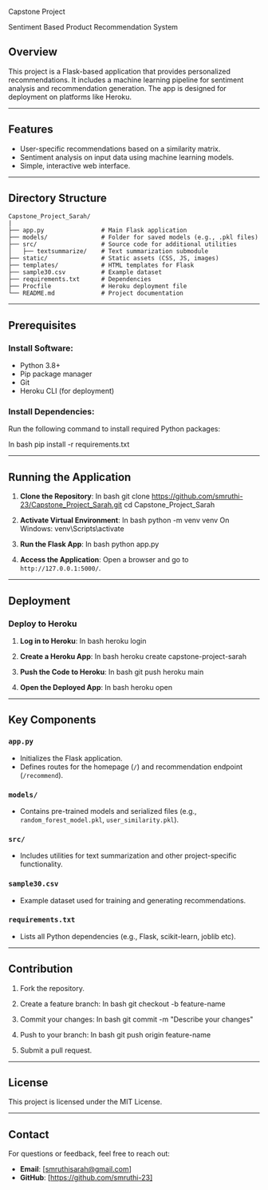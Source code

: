Capstone Project

Sentiment Based Product Recommendation System 

## Overview

This project is a Flask-based application that provides personalized recommendations. 
It includes a machine learning pipeline for sentiment analysis and recommendation generation. 
The app is designed for deployment on platforms like Heroku.

---

## Features

- User-specific recommendations based on a similarity matrix.
- Sentiment analysis on input data using machine learning models.
- Simple, interactive web interface.

---

## Directory Structure
```
Capstone_Project_Sarah/
|
├── app.py                # Main Flask application
├── models/               # Folder for saved models (e.g., .pkl files)
├── src/                  # Source code for additional utilities
│   ├── textsummarize/    # Text summarization submodule 
├── static/               # Static assets (CSS, JS, images)
├── templates/            # HTML templates for Flask
├── sample30.csv          # Example dataset
├── requirements.txt      # Dependencies
├── Procfile              # Heroku deployment file
└── README.md             # Project documentation 
```

---

## Prerequisites

### Install Software:

- Python 3.8+
- Pip package manager
- Git
- Heroku CLI (for deployment)

### Install Dependencies:

Run the following command to install required Python packages:

In bash
pip install -r requirements.txt

---

## Running the Application

1. **Clone the Repository**:
   In bash
   git clone https://github.com/smruthi-23/Capstone_Project_Sarah.git
   cd Capstone_Project_Sarah
   

2. **Activate Virtual Environment**:
   In bash
   python -m venv venv
   On Windows: 
   venv\Scripts\activate
   

3. **Run the Flask App**:
   In bash
   python app.py
  

4. **Access the Application**:
   Open a browser and go to `http://127.0.0.1:5000/`.

---

## Deployment
### Deploy to Heroku
1. **Log in to Heroku**:
   In bash
   heroku login
   

2. **Create a Heroku App**:
   In bash
   heroku create capstone-project-sarah
   

3. **Push the Code to Heroku**:
   In bash
   git push heroku main
   

4. **Open the Deployed App**:
   In bash
   heroku open
   

---

## Key Components
### `app.py`
- Initializes the Flask application.
- Defines routes for the homepage (`/`) and recommendation endpoint (`/recommend`).

### `models/`
- Contains pre-trained models and serialized files (e.g., `random_forest_model.pkl`, `user_similarity.pkl`).

### `src/`
- Includes utilities for text summarization and other project-specific functionality.

### `sample30.csv`
- Example dataset used for training and generating recommendations.

### `requirements.txt`
- Lists all Python dependencies (e.g., Flask, scikit-learn, joblib etc).

---

## Contribution
1. Fork the repository.
2. Create a feature branch:
   In bash
   git checkout -b feature-name
   
3. Commit your changes:
   In bash
   git commit -m "Describe your changes"
   
4. Push to your branch:
   In bash
   git push origin feature-name
   
5. Submit a pull request.

---

## License
This project is licensed under the MIT License.

---

## Contact
For questions or feedback, feel free to reach out:
- **Email**: [smruthisarah@gmail.com]
- **GitHub**: [https://github.com/smruthi-23]

